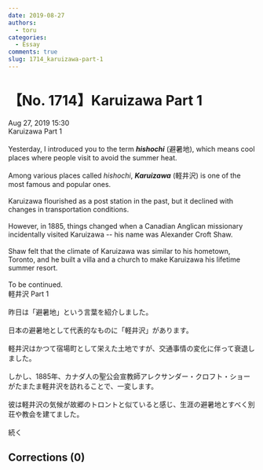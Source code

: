 ```yaml
---
date: 2019-08-27
authors:
  - toru
categories:
  - Essay
comments: true
slug: 1714_karuizawa-part-1
---
```


# 【No. 1714】Karuizawa Part 1
<div class="date">Aug 27, 2019 15:30</div>
<div id="post"><div id="body_show_ori">
Karuizawa Part 1<br/><br/>Yesterday, I introduced you to the term <strong><em>hishochi</em></strong> (避暑地), which means cool places where people visit to avoid the summer heat.<br/><br/>Among various places called <em>hishochi</em>, <strong><em>Karuizawa</em></strong> (軽井沢) is one of the most famous and popular ones.<br/><br/>Karuizawa flourished as a post station in the past, but it declined with changes in transportation conditions.<br/><br/>However, in 1885, things changed when a Canadian Anglican missionary incidentally visited Karuizawa -- his name was Alexander Croft Shaw.<br/><br/>Shaw felt that the climate of Karuizawa was similar to his hometown, Toronto, and he built a villa and a church to make Karuizawa his lifetime summer resort.<br/><br/>To be continued.
</div></div>

<!-- more -->

<div id="post_ja"><div id="body_show_mo">
軽井沢 Part 1<br/><br/>昨日は「避暑地」という言葉を紹介しました。<br/><br/>日本の避暑地として代表的なものに「軽井沢」があります。<br/><br/>軽井沢はかつて宿場町として栄えた土地ですが、交通事情の変化に伴って衰退しました。<br/><br/>しかし、1885年、カナダ人の聖公会宣教師アレクサンダー・クロフト・ショーがたまたま軽井沢を訪れることで、一変します。<br/><br/>彼は軽井沢の気候が故郷のトロントと似ていると感じ、生涯の避暑地とすべく別荘や教会を建てました。<br/><br/>続く
</div></div>

## Corrections (0)
